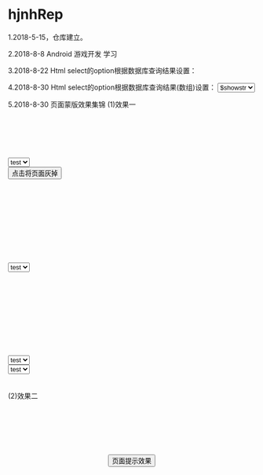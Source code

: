 # hjnhRep
1.2018-5-15，仓库建立。

2.2018-8-8 Android 游戏开发 学习

3.2018-8-22 Html select的option根据数据库查询结果设置：
	<script>
		var a = ["aa","bb","cc"];
		$(document).ready(function () {
			//“input-test”：为select标签id
			var sub = document.getElementById("input-test");
			var set = function(){
				var frage = document.createDocumentFragment();
				for(var i=0,len=a.length;i<len;i++){
					var o = document.createElement("option");
					o.value = i;
					o.text = a[i];
					frage.appendChild(o);
				}
				sub.appendChild(frage);
			};
			set();
		})
	</script>
	
4.2018-8-30 Html select的option根据数据库查询结果(数组)设置：
	<select name="some">
		<?php
			$someArr = array(1=>'一', 2=>'二', 3=>'三'); //定义下拉表单元素数组
			foreach($someArr as $value => $showstr) {
			$select = $value == $some ? ' selected' : '';
			echo "<option value=\"$value\"$select>$showstr</option>";
			}
		?>
	</select>

5.2018-8-30 页面蒙版效果集锦
	(1)效果一
	<html>  
		<head>  
			<meta http-equiv="Content-Type" content="text/html; charset=gb2312">  
		</head>  
		<body style="margin:0;">  
			<div id="topCoverDiv" style="display:none;float:left;z-index:100;position:absolute;top:expression(this.offsetParent.scrollTop);left:expression(this.offsetParent.scrollLeft);width:100%;height:100%;filter:alpha(opacity=90);background-color:#888888;" oncontextmenu="return false;"/>  
			<div style="z-index:101;position:absolute;top:200px;left:200px;width:200px;height:200px;background-color:#FFFFFF;"><input type=button value="取消页面灰掉" onclick="disableBodyArea(false);" />
			</div>  
			</div>  
			<select><option >test</option></select>  
			<input type=button value="点击将页面灰掉" onclick="disableBodyArea(true);">   
			<br><br><br><br>  
			<br><br><br><br>  
			<select><option >test</option></select>  
			<br><br><br><br>  
			<br><br><br><br>  
			<select><option >test</option></select>  
			<select><option >test</option></select>  
		</body>  
	</html>  
	<script >
		function disableBodyArea(f){  
			document.getElementById('topCoverDiv').style.display = f? '':'none';  
			var allSelects=document.getElementsByTagName("select");  
			for(var i=0;i<allSelects.length;i++) {  
				allSelects[i].disabled=f;  
			}  
		}
	</script>
	(2)效果二
	<p>  
		<meta content="text/html; charset=gb2312" http-equiv="Content-Type" />
	</p>  
	<script>  
		function msg(info){
			var p=document.createElement("DIV");  
			if (!info) var info='略海素材网：</br>http://www.luehai.com';  
			p.id="p";  
			p.style.position="absolute";  
			p.style.width=document.body.scrollWidth;  
			p.style.height=(document.body.offsetHeight>document.body.scrollHeight)?'100%':document.body.scrollHeight;  
			p.style.zIndex='998';  
			p.style.top='0px';  
			  p.style.left='0%';  
			p.style.backgroundColor="gray";  
			p.style.opacity='0.5';  
			p.style.filter="alpha(opacity=80)";  
			document.body.appendChild(p);  
			var p1=document.createElement("DIV");  
			var top=parseInt(parseInt(document.body.scrollHeight)*0.25)+document.body.scrollTop;  
			p1.style.position="absolute";  
			p1.style.width="300px";  
			p1.id="p1";  
			var left=Math.ceil(((document.body.scrollWidth)-parseInt(p1.style.width.replace('px','')))/2)+document.body.scrollLeft;  
			p1.style.height="200px";  
			p1.style.zIndex='999';  
			p1.style.top=top+'px';  
			  p1.style.left=left+'px';  
			p1.style.border="0px solid red";  
			var html="";  
			  html+="<center>"  
			  html+="<div class='p3' style='height:1px;overflow:hidden;background:red;width:294px;border-left:1px solid red;border-right:1px solid red;'></div>"  
			  html+="<div class='p2' style='height:1px;overflow:hidden;background:red;width:296px;border-left:1px solid red;border-right:1px solid red;'></div>"  
			  html+="<div class='p2' style='height:1px;overflow:hidden;background:red;width:298px;border-left:1px solid red;border-right:1px solid red;'></div>"  
			  html+="<div class='p1' style='height:20px;overflow:hidden;background:red;width:300px;border-left:1px solid red;border-right:1px solid red;color:#fff;font-size:9pt;font-weight:bold;text-align:left;'> ⊙ 略海提示</div>"  
			html+="<div id='c' style='height:150px;width:300px;background-color:#FEEACB;overflow:hidden;border-left:1px solid red;border-right:1px solid red;padding-top:40px;font-size:9pt;'>"+info+"<br><br><br>[ <a href='javascript:this.cancle()'>关闭</a> ]</div>"  
			  html+="<div class='p1' style='height:1px;overflow:hidden;background:#FEEACB;width:298px;border-left:1px solid red;border-right:1px solid red;'></div>"  
			  html+="<div class='p2' style='height:1px;overflow:hidden;background:#FEEACB;width:296px;border-left:1px solid red;border-right:1px solid red;'></div>"  
			  html+="<div class='p3' style='height:1px;overflow:hidden;background:red;width:294px;border-left:1px solid red;border-right:1px solid red'></div>"  
			  html+="</center>"  
			document.body.appendChild(p1);  
			p1.innerHTML=html;  
			var arr=document.getElementsByTagName("select");  
			var i=0;  
			while(i<arr.length){  
			  arr[i].style.visibility='hidden';  
			  i++;  
			}  
			this.cancle=function(){  
			document.body.removeChild(document.getElementById('p'));  
			document.body.removeChild(document.getElementById('p1'));  
			var arr=document.getElementsByTagName("select");  
			  var i=0;  
			  while(i<arr.length){  
			  arr[i].style.visibility='visible';  
			  i++;  
			  }  
			}  
		}
	</script>
	<center>
	<br>  
	<p><input type="button" onClick='msg()' value="页面提示效果" /></p></center>
	
	
	
	
	
	
	
	
	
	
	
	
	
	
	
	
	
	
	
	
	
	
	
	
	
